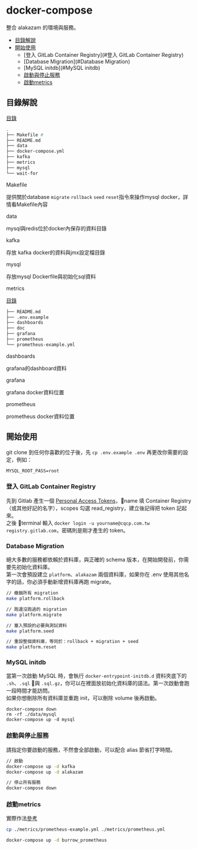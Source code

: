 # docker-compose

整合 alakazam 的環境與服務。

- [目錄解說](目錄解說)
- [開始使用](#開始使用)
  - [登入 GitLab Container Registry](#登入 GitLab Container Registry)
  - [Database Migration](#Database Migration)
  - [MySQL initdb](#MySQL initdb)
  - [啟動與停止服務](#啟動與停止服務)
  - [啟動metrics](#啟動metrics)



## 目錄解說

[目錄](https://gitlab.com/jetfueltw/cpw/alakazam/tree/develop/docker/docker-compose)

```bash
.
├── Makefile # 
├── README.md
├── data
├── docker-compose.yml
├── kafka
├── metrics
├── mysql
└── wait-for
```

Makefile

提供關於database `migrate` `rollback` `seed` `reset`指令來操作mysql docker，詳情看Makefile內容



data

mysql與redis位於docker內保存的資料目錄



kafka

存放 kafka docker的資料與jmx設定檔目錄



mysql

存放mysql Dockerfile與初始化sql資料



metrics

[目錄](https://gitlab.com/jetfueltw/cpw/alakazam/tree/develop/docker/docker-compose/metrics)

```bash
├── README.md
├── .env.example
├── dashboards
├── doc
├── grafana
├── prometheus
└── prometheus-example.yml
```

dashboards

grafana的dashboard資料



grafana

grafana docker資料位置



prometheus

prometheus docker資料位置



## 開始使用

git clone 到任何你喜歡的位子後，先 `cp .env.example .env` 再更改你需要的設定，例如：
```
MYSQL_ROOT_PASS=root
```



### 登入 GitLab Container Registry

先到 Gitlab 產生一個 [Personal Access Tokens](https://gitlab.com/profile/personal_access_tokens)，name 填 Container Registry（或其他好記的名字），scopes 勾選 read_registry，建立後記得把 token 記起來。  
之後 terminal 輸入 `docker login -u yourname@cqcp.com.tw registry.gitlab.com`，密碼則是剛才產生的 token。



### Database Migration

絕大多數的服務都依賴於資料庫，與正確的 schema 版本，在開始開發前，你需要先初始化資料庫。  
第一次會預設建立 `platform`、`alakazam` 兩個資料庫，如果你在 .env 使用其他名字的話，你必須手動新增資料庫再跑 migrate。
```bash
// 撤銷所有 migration
make platform.rollback

// 跑還沒跑過的 migration
make platform.migrate

// 塞入預設的必要與測試資料
make platform.seed

// 重設整個資料庫，等同於：rollback + migration + seed
make platform.reset
```



### MySQL initdb

當第一次啟動 MySQL 時，會執行 `docker-entrypoint-initdb.d` 資料夾底下的 `.sh`、`.sql` 與 `.sql.gz`，你可以在裡面放初始化資料庫的語法。第一次啟動會跑一段時間才能訪問。  
如果你想刪除所有資料庫並重跑 init，可以刪除 volume 後再啟動。

```
docker-compose down
rm -rf ./data/mysql
docker-compose up -d mysql
```



### 啟動與停止服務

請指定你要啟動的服務，不然會全部啟動，可以配合 alias 節省打字時間。

```bash
// 啟動 
docker-compose up -d kafka 
docker-compose up -d alakazam 

// 停止所有服務
docker-compose down
```



### 啟動metrics

實際作法[參考](./metrics/README.md)

```bash
cp ./metrics/prometheus-example.yml ./metrics/prometheus.yml 

docker-compose up -d burrow_prometheus 
```